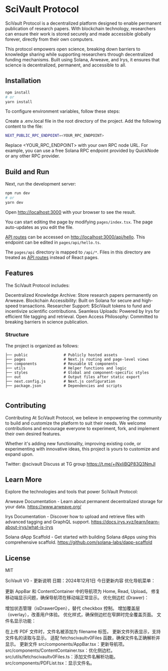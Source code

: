 
# SciVault Protocol

SciVault Protocol is a decentralized platform designed to enable permanent publication of research papers. With blockchain technology, researchers can ensure their work is stored securely and made accessible globally forever, directly from their own computers.

This protocol empowers open science, breaking down barriers to knowledge sharing while supporting researchers through decentralized funding mechanisms. Built using Solana, Arweave, and Irys, it ensures that science is decentralized, permanent, and accessible to all.

## Installation

```bash
npm install
# or
yarn install
```
To configure environment variables, follow these steps:

Create a .env.local file in the root directory of the project.
Add the following content to the file:
```bash
NEXT_PUBLIC_RPC_ENDPOINT=<YOUR_RPC_ENDPOINT>
```
Replace <YOUR_RPC_ENDPOINT> with your own RPC node URL. For example, you can use a free Solana RPC endpoint provided by QuickNode or any other RPC provider.

## Build and Run

Next, run the development server:

```bash
npm run dev
# or
yarn dev
```

Open [http://localhost:3000](http://localhost:3000) with your browser to see the result.

You can start editing the page by modifying `pages/index.tsx`. The page auto-updates as you edit the file.

[API routes](https://nextjs.org/docs/api-routes/introduction) can be accessed on [http://localhost:3000/api/hello](http://localhost:3000/api/hello). This endpoint can be edited in `pages/api/hello.ts`.

The `pages/api` directory is mapped to `/api/*`. Files in this directory are treated as [API routes](https://nextjs.org/docs/api-routes/introduction) instead of React pages.

## Features

The SciVault Protocol includes:

Decentralized Knowledge Archive: Store research papers permanently on Arweave.
Blockchain Accessibility: Built on Solana for secure and high-speed transactions.
Researcher Support: $SciVault tokens to fund and incentivize scientific contributions.
Seamless Uploads: Powered by Irys for efficient file tagging and retrieval.
Open Access Philosophy: Committed to breaking barriers in science publication.


### Structure

The project is organized as follows: 
```
├── public                # Publicly hosted assets
├── pages                 # Next.js routing and page-level views
├── components            # Reusable UI components
├── utils                 # Helper functions and logic
├── styles                # Global and component-specific styles
├── out                   # Output files after static export
├── next.config.js        # Next.js configuration
├── package.json          # Dependencies and scripts


```

## Contributing
Contributing
At SciVault Protocol, we believe in empowering the community to build and customize the platform to suit their needs. We welcome contributions and encourage everyone to experiment, fork, and implement their own desired features.

Whether it's adding new functionality, improving existing code, or experimenting with innovative ideas, this project is yours to customize and expand upon.

Twitter: @scivault
Discuss at TG group
https://t.me/+iNxIiBQP83Q3NmJl

## Learn More 

Explore the technologies and tools that power SciVault Protocol:

Arweave Documentation - Learn about permanent decentralized storage for your data.
https://www.arweave.org/

Irys Documentation - Discover how to upload and retrieve files with advanced tagging and GraphQL support.
https://docs.irys.xyz/learn/learn-about-irys/what-is-irys

Solana dApp Scaffold - Get started with building Solana dApps using this comprehensive scaffold.
https://github.com/solana-labs/dapp-scaffold

## License
MIT


SciVault V0 - 更新说明
日期：2024年12月1日
今日更新内容
优化导航菜单：

更新 AppBar 和 ContentContainer 中的导航项为 Home, Read, Upload。
修复移动端显示问题，确保导航项在移动端正常显示。
优化侧边栏 (Drawer)：

增加状态管理（isDrawerOpen），替代 checkbox 控制。
增加覆盖层（overlay），改善用户体验。
优化样式，确保侧边栏在窄屏时完全覆盖页面。
文件名显示功能：

在上传 PDF 文件时，文件名被添加为 filename 标签。
更新文件列表显示，支持文件名的读取与显示。
适配 fetchscivaultv0Files 函数，确保文件名正确解析并显示。
更新文件
src/components/AppBar.tsx：更新导航项。
src/components/ContentContainer.tsx：优化侧边栏。
src/utils/fetchscivaultv0Files.ts：添加文件名解析功能。
src/components/PDFList.tsx：显示文件名。